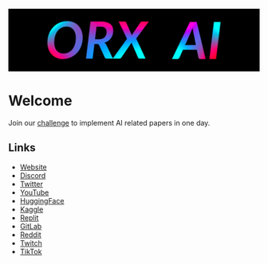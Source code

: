 ![orxai.com](./github-banner.png)

# Welcome

Join our [challenge](https://github.com/orxaicom/daily-arxiv-code)
to implement AI related papers in one day.

## Links

* [Website](https://www.orxai.com)
* [Discord](https://discord.gg/mEXzQsJbvP)
* [Twitter](https://twitter.com/orxaicom)
* [YouTube](https://www.youtube.com/@orxaicom)
* [HuggingFace](https://huggingface.co/orxaicom)
* [Kaggle](https://www.kaggle.com/orxaicom)
* [Replit](https://replit.com/@orxaicom)
* [GitLab](https://gitlab.com/orxaicom)
* [Reddit](https://www.reddit.com/user/orxaicom)
* [Twitch](https://www.twitch.tv/orxaicom)
* [TikTok](https://www.tiktok.com/@orxaicom)

